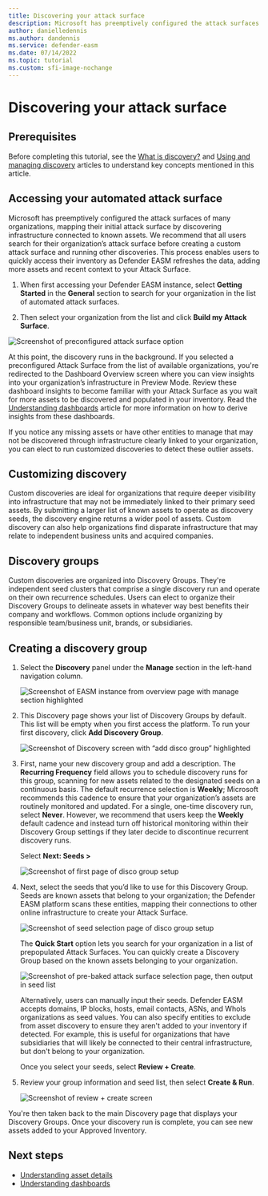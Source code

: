 ```yaml
---
title: Discovering your attack surface
description: Microsoft has preemptively configured the attack surfaces of many organizations, mapping their initial attack surface by discovering infrastructure that’s connected to known assets.
author: danielledennis
ms.author: dandennis
ms.service: defender-easm
ms.date: 07/14/2022
ms.topic: tutorial
ms.custom: sfi-image-nochange
---
```


# Discovering your attack surface

## Prerequisites

Before completing this tutorial, see the [What is discovery?](what-is-discovery.md) and [Using and managing discovery](using-and-managing-discovery.md) articles to understand key concepts mentioned in this article.

## Accessing your automated attack surface

Microsoft has preemptively configured the attack surfaces of many organizations, mapping their initial attack surface by discovering infrastructure connected to known assets. We recommend that all users search for their organization’s attack surface before creating a custom attack surface and running other discoveries. This process enables users to quickly access their inventory as Defender EASM refreshes the data, adding more assets and recent context to your Attack Surface.

1. When first accessing your Defender EASM instance, select **Getting Started** in the **General** section to search for your organization in the list of automated attack surfaces.

2. Then select your organization from the list and click **Build my Attack Surface**.

![Screenshot of preconfigured attack surface option](media/Tutorial-1.png)

At this point, the discovery runs in the background. If you selected a preconfigured Attack Surface from the list of available organizations, you're redirected to the Dashboard Overview screen where you can view insights into your organization’s infrastructure in Preview Mode. Review these dashboard insights to become familiar with your Attack Surface as you wait for more assets to be discovered and populated in your inventory. Read the [Understanding dashboards](understanding-dashboards.md) article for more information on how to derive insights from these dashboards.

If you notice any missing assets or have other entities to manage that may not be discovered through infrastructure clearly linked to your organization, you can elect to run customized discoveries to detect these outlier assets.

## Customizing discovery
Custom discoveries are ideal for organizations that require deeper visibility into infrastructure that may not be immediately linked to their primary seed assets. By submitting a larger list of known assets to operate as discovery seeds, the discovery engine returns a wider pool of assets. Custom discovery can also help organizations find disparate infrastructure that may relate to independent business units and acquired companies.

## Discovery groups
Custom discoveries are organized into Discovery Groups. They're independent seed clusters that comprise a single discovery run and operate on their own recurrence schedules. Users can elect to organize their Discovery Groups to delineate assets in whatever way best benefits their company and workflows. Common options include organizing by responsible team/business unit, brands, or subsidiaries.

## Creating a discovery group

1. Select the **Discovery** panel under the **Manage** section in the left-hand navigation column.

     ![Screenshot of EASM instance from overview page with manage section highlighted](media/Tutorial-2.png)

2. This Discovery page shows your list of Discovery Groups by default. This list will be empty when you first access the platform. To run your first discovery, click **Add Discovery Group**.

     ![Screenshot of Discovery screen with “add disco group” highlighted](media/Tutorial-3.png)

3. First, name your new discovery group and add a description. The **Recurring Frequency** field allows you to schedule discovery runs for this group, scanning for new assets related to the designated seeds on a continuous basis. The default recurrence selection is **Weekly**; Microsoft recommends this cadence to ensure that your organization’s assets are routinely monitored and updated. For a single, one-time discovery run, select **Never**. However, we recommend that users keep the **Weekly** default cadence and instead turn off historical monitoring within their Discovery Group settings if they later decide to discontinue recurrent discovery runs.

    Select **Next: Seeds >**

    ![Screenshot of first page of disco group setup](media/Tutorial-4.png)

4. Next, select the seeds that you’d like to use for this Discovery Group. Seeds are known assets that belong to your organization; the Defender EASM platform scans these entities, mapping their connections to other online infrastructure to create your Attack Surface.

     ![Screenshot of seed selection page of disco group setup](media/Tutorial-5.png)

    The **Quick Start** option lets you search for your organization in a list of prepopulated Attack Surfaces. You can quickly create a Discovery Group based on the known assets belonging to your organization. 

    ![Screenshot of pre-baked attack surface selection page, then output in seed list](media/Tutorial-6.png)
    

    Alternatively, users can manually input their seeds. Defender EASM accepts domains, IP blocks, hosts, email contacts, ASNs, and WhoIs organizations as seed values. You can also specify entities to exclude from asset discovery to ensure they aren't added to your inventory if detected. For example, this is useful for organizations that have subsidiaries that will likely be connected to their central infrastructure, but don't belong to your organization.

    Once you select your seeds, select **Review + Create**.

5. Review your group information and seed list, then select **Create & Run**.

     ![Screenshot of review + create screen](media/Tutorial-8.png)

You're then taken back to the main Discovery page that displays your Discovery Groups. Once your discovery run is complete, you can see new assets added to your Approved Inventory.

## Next steps
- [Understanding asset details](understanding-asset-details.md)
- [Understanding dashboards](understanding-dashboards.md)

